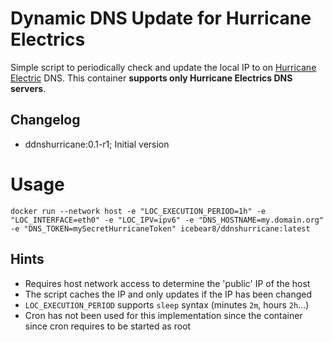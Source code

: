 # Dynamic DNS Update for Hurricane Electrics
Simple script to periodically check and update the local IP to on [Hurricane Electric](https://dns.he.net) DNS.
This container **supports only Hurricane Electrics DNS servers**.

##  Changelog
* ddnshurricane:0.1-r1; Initial version

# Usage
`docker run --network host -e "LOC_EXECUTION_PERIOD=1h" -e "LOC_INTERFACE=eth0" -e "LOC_IPV=ipv6" -e "DNS_HOSTNAME=my.domain.org" -e "DNS_TOKEN=mySecretHurricaneToken" icebear8/ddnshurricane:latest`

## Hints
- Requires host network access to determine the 'public' IP of the host
- The script caches the IP and only updates if the IP has been changed
- `LOC_EXECUTION_PERIOD` supports `sleep` syntax (minutes `2m`, hours `2h`...)
- Cron has not been used for this implementation since the container since cron requires to be started as root
